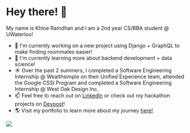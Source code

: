 # Hey there! 👋

<!--
**khloe-r/khloe-r** is a ✨ _special_ ✨ repository because its `README.md` (this file) appears on your GitHub profile.

Here are some ideas to get you started:

- 🔭 I’m currently working on ...
- 🌱 I’m currently learning ...
- 👯 I’m looking to collaborate on ...
- 🤔 I’m looking for help with ...
- 💬 Ask me about ...
- 📫 How to reach me: ...
- 😄 Pronouns: ...
- ⚡ Fun fact: ...
-->

My name is Khloe Ramdhan and I am a 2nd year CS/BBA student @ UWaterloo!
* 🔭 I'm currently working on a new project using Django + GraphQL to make finding roommates easier!
* 🌱 I'm currently learning more about backend development + data science!
* ☀️ Over the past 2 summers, I completed a Software Engineering Internship @ Wealthsimple on their Unified Experience team, attended the Google CSSI Program and completed a Software Engineering Internship @ West Oak Design Inc.
* 📫 Feel free to reach out on [LinkedIn](https://www.linkedin.com/in/khloe-ramdhan/) or check out my hackathon projects on [Devpost](https://devpost.com/khloe-r)!
* 🌎 Visit my portfolio to learn more about my journey [here!](https://khloe-r.github.io/dev-portfolio/)

<div>
  <img src="https://github-readme-stats.vercel.app/api?username=khloe-r&show_icons=true&theme=blueberry&hide_border=true&count_private=true" />
</div>
